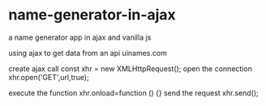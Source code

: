 # name-generator-in-ajax
 a name generator app in ajax and vanilla js

using ajax to get data from an api uinames.com 




create ajax call 
 const xhr = new XMLHttpRequest();
 open the connection
 xhr.open('GET',url,true);
 
 execute the function
 xhr.onload=function () {}
 send the request
 xhr.send();
